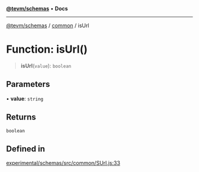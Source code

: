 [**@tevm/schemas**](../../README.md) • **Docs**

***

[@tevm/schemas](../../modules.md) / [common](../README.md) / isUrl

# Function: isUrl()

> **isUrl**(`value`): `boolean`

## Parameters

• **value**: `string`

## Returns

`boolean`

## Defined in

[experimental/schemas/src/common/SUrl.js:33](https://github.com/evmts/tevm-monorepo/blob/main/experimental/schemas/src/common/SUrl.js#L33)
